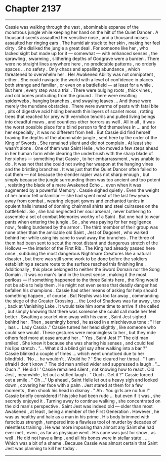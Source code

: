 
# Chapter 2137


---

Cassie was walking through the vast , abominable expanse of the monstrous jungle while keeping her hand on the hilt of the Quiet Dancer . A thousand scents assaulted her sensitive nose , and a thousand noises assaulted her ringing ears .
The humid air stuck to her skin , making her feel dirty .
She disliked the jungle a great deal .
For someone like her , who lacked sight but made up for it — somewhat — with enhanced senses , the sprawling , swarming , slithering depths of Godgrave were a burden . There were no straight lines anywhere here , no predictable patterns , no orderly spaces … no safety . Only chaos and appalling abundance , which threatened to overwhelm her .
Her Awakened Ability was not omnipotent , either . She could navigate the world with a level of confidence in places both strange and familiar , or even on a battlefield — at least for a while . But here , every step was a trial . There were bulging roots , thick vines , and old bones protruding from the ground . There were revolting spiderwebs , hanging branches , and swaying leaves …
And those were merely the mundane obstacles . There were swarms of pests with fatal bite , pits of digestive acid hiding beneath thin layers of scarlet moss , rotting trees that reached for prey with vermilion tendrils and pulled living beings into dreadful maws , and countless other horrors as well .
All in all , it was the worst possible place for a blind person to find themselves in … and for her especially , it was no different from hell .
But Cassie did find herself braving the depths of the abominable jungle , sent here by the order of the King of Swords . She remained silent and did not complain .
At least she wasn't alone .
One of them was Saint Helie ,
who moved a few steps ahead in her human form while clearing the underbrush with the sharp blade of her xiphos — something that Cassie , to her embarrassment , was unable to do .
It was not that she could not swing her weapon at the hanging vines and the bristling branches . It was just that the Quiet Dancer often failed to cut them — not because the slender rapier was not sharp enough , but simply because the jungle surrounding them was too ancient and too potent , resisting the blade of a mere Awakened Echo … even when it was augmented by a powerful Memory .
Cassie sighed quietly . Even the weight of her armor felt unfamiliar — she had spent most of the last few years away from combat , wearing elegant gowns and enchanted tunics in opulent halls instead of donning chainmail shirts and steel cuirasses on the battlefield . So , she had neglected her soul arsenal , never bothering to assemble a set of combat Memories worthy of a Saint .
But one had to wear pants when entering the jungle . So , she was paying for her negligence now , feeling burdened by the armor .
The third member of their group was none other than the amicable old Saint , Jest of Dagonet , who walked behind her while using his cane to swat away the branches .
The three of them had been sent to scout the most distant and dangerous stretch of the Hollows — the interior of the First Rib . The King had already passed here once , subduing the most dangerous Nightmare Creatures like a natural disaster , but there was still some work to be done before the soldiers establishing a secure route to the surface reached this finishing line .
Additionally , this place belonged to neither the Sword Domain nor the Song Domain . It was no man's land in the truest sense , making it the most perilous — if something happened to the three Saints here , the King would not be able to help them . He might not even sense that deadly danger had befallen his champions .
Cassie had other means of asking for help should something happen , of course . But Nephis was too far away , commanding the siege of the Greater Crossing … the Lord of Shadows was far away , too , back at Vanishing Lake . It would take him some time to arrive if she called , but simply knowing that there was someone she could call made her feel better .
Swatting a scarlet vine away with his cane , Saint Jest sighed behind her .
Then , seemingly bored , he asked in a mischievous tone :
" Her , lass … Lady Cassia ."
Cassie turned her head slightly , like someone who could see would . These gestures were meaningless to her , but they mde others feel more at ease around her .
" Yes , Saint Jest ?"
The old man smiled . She knew it because she was sharing his senses , and could feel his lips stretch .
"... What did a blind girl say after walking into a bar ?"
Cassie blinked a couple of times ... which went unnoticed due to her blindfold .
'No … he wouldn't . Would he ? '
She cleared her throat .
" I am afraid I don't know ."
The old man smiled wider and suppressed a laugh .
"... Ouch ."
'He did ! '
Cassie remained silent , not knowing how to react .
Old Jest , meanwhile , let out a stifled laugh .
" Ouch . Get it ?"
Cassie forced out a smile .
" Oh …"
Up ahead , Saint Helie let out a heavy sigh and looked down , covering her face with a palm .
Jest stared at them for a few moments , then shook his head in dismay .
" Ah . You girls are no fun !"
Cassie briefly considered if his joke had been rude … but even if it was , she secretly enjoyed it .
Turning away to continue walking , she concentrated on the old man's perspective .
Saint Jest was indeed old — older than most Awakened , at least , being a member of the First Generation . However , he was as healthy and hale as a man in his prime . His body brimmed with ferocious strength , tempered into a flawless tool of murder by decades of relentless training . He was more imposing than almost any Saint she had ever met , even , as far as physique went .
His cane was just for show , as well . He did not have a limp , and all his bones were in stellar state .
… Which was a bit of a shame .
Because Cassie was almost certain that Saint Jest was planning to kill her today .

---

